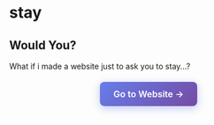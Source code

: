 # stay


## Would You?

What if i made a website just to ask you to stay...?

<div style="text-align: center; margin: 20px 0;">
  <a href="https://ayushman-pyne.github.io/herOS/" style="display: inline-block; padding: 12px 24px; background: linear-gradient(135deg, #667eea 0%, #764ba2 100%); color: white; text-decoration: none; border-radius: 8px; font-weight: 600; font-size: 16px; box-shadow: 0 4px 15px rgba(102, 126, 234, 0.4); transition: transform 0.2s, box-shadow 0.2s;">
    Go to Website →
  </a>
</div>
